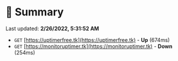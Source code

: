 # 📖 Summary
Last updated: **2/26/2022, 5:31:52 AM**

- `GET` [https://uptimerfree.tk](https://uptimerfree.tk) - **Up** (674ms)
- `GET` [https://monitoruptimer.tk](https://monitoruptimer.tk) - **Down** (254ms)
